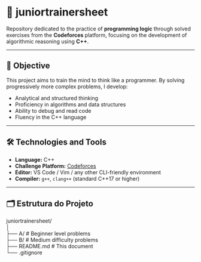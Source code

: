 # 🧠 juniortrainersheet

Repository dedicated to the practice of **programming logic** through solved exercises from the **Codeforces** platform, focusing on the development of algorithmic reasoning using **C++**.

---

## 📌 Objective

This project aims to train the mind to think like a programmer. By solving progressively more complex problems, I develop:

- Analytical and structured thinking
- Proficiency in algorithms and data structures
- Ability to debug and read code
- Fluency in the C++ language

---

## 🛠️ Technologies and Tools

- **Language:** C++
- **Challenge Platform:** [Codeforces](https://codeforces.com/)
- **Editor:** VS Code / Vim / any other CLI-friendly environment
- **Compiler:** `g++`, `clang++` (standard C++17 or higher)

---

## 🗂️ Estrutura do Projeto
juniortrainersheet/
<br>│
<br>├── A/ # Beginner level problems
<br>├── B/ # Medium difficulty problems
<br>├── README.md # This document
<br>└── .gitignore
